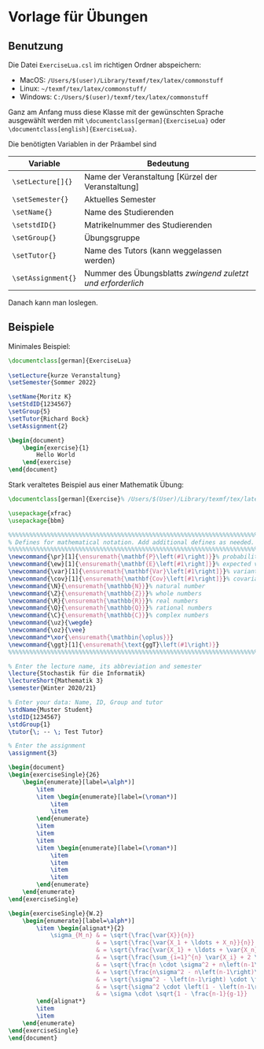 # Vorlage für Übungen

## Benutzung
Die Datei `ExerciseLua.csl` im richtigen Ordner abspeichern:

- MacOS: `/Users/$(user)/Library/texmf/tex/latex/commonstuff` 
- Linux: `~/texmf/tex/latex/commonstuff/`
- Windows: `C:/Users/$(user)/texmf/tex/latex/commonstuff`

Ganz am Anfang muss diese Klasse mit der gewünschten Sprache ausgewählt werden mit 
`\documentclass[german]{ExerciseLua}` oder `\documentclass[english]{ExerciseLua}`.

Die benötigten Variablen in der Präambel sind

| Variable | Bedeutung |
| ------ | ------ |
| `\setLecture[]{}` | Name der Veranstaltung [Kürzel der Veranstaltung] |
| `\setSemester{}` | Aktuelles Semester |
| `\setName{}` | Name des Studierenden |
| `\setstdID{}` | Matrikelnummer des Studierenden |
| `\setGroup{}` | Übungsgruppe |
| `\setTutor{}` | Name des Tutors (kann weggelassen werden) |
| `\setAssignment{}` | Nummer des Übungsblatts *zwingend zuletzt und erforderlich* |

Danach kann man loslegen.

## Beispiele
Minimales Beispiel:
```latex
\documentclass[german]{ExerciseLua}
    
\setLecture{kurze Veranstaltung}
\setSemester{Sommer 2022}

\setName{Moritz K}
\setStdID{1234567}
\setGroup{5}
\setTutor{Richard Bock}
\setAssignment{2}

\begin{document}
    \begin{exercise}{1}
        Hello World
    \end{exercise}
\end{document}
```
Stark veraltetes Beispiel aus einer Mathematik Übung:
```latex
\documentclass[german]{Exercise}% /Users/$(User)/Library/texmf/tex/latex/commonstuff

\usepackage{xfrac}
\usepackage{bbm}

%%%%%%%%%%%%%%%%%%%%%%%%%%%%%%%%%%%%%%%%%%%%%%%%%%%%%%%%%%%%%%%%%%%%%%%%%%%%
% Defines for mathematical notation. Add additional defines as needed.
%%%%%%%%%%%%%%%%%%%%%%%%%%%%%%%%%%%%%%%%%%%%%%%%%%%%%%%%%%%%%%%%%%%%%%%%%%%%
\newcommand{\pr}[1]{\ensuremath{\mathbf{P}\left(#1\right)}}% probability
\newcommand{\ew}[1]{\ensuremath{\mathbf{E}\left[#1\right]}}% expected value
\newcommand{\var}[1]{\ensuremath{\mathbf{Var}\left[#1\right]}}% variant
\newcommand{\cov}[1]{\ensuremath{\mathbf{Cov}\left[#1\right]}}% covariant
\newcommand{\N}{\ensuremath{\mathbb{N}}}% natural number
\newcommand{\Z}{\ensuremath{\mathbb{Z}}}% whole numbers
\newcommand{\R}{\ensuremath{\mathbb{R}}}% real numbers
\newcommand{\Q}{\ensuremath{\mathbb{Q}}}% rational numbers
\newcommand{\C}{\ensuremath{\mathbb{C}}}% complex numbers
\newcommand{\uz}{\wegde}
\newcommand{\oz}{\vee}
\newcommand*\xor{\ensuremath{\mathbin{\oplus}}}
\newcommand{\ggt}[1]{\ensuremath{\text{ggT}\left(#1\right)}}
%%%%%%%%%%%%%%%%%%%%%%%%%%%%%%%%%%%%%%%%%%%%%%%%%%%%%%%%%%%%%%%%%%%%%%%%%%%%

% Enter the lecture name, its abbreviation and semester
\lecture{Stochastik für die Informatik}
\lectureShort{Mathematik 3}
\semester{Winter 2020/21}

% Enter your data: Name, ID, Group and tutor
\stdName{Muster Student}
\stdID{1234567}
\stdGroup{1}
\tutor{\; -- \; Test Tutor}

% Enter the assignment
\assignment{3}

\begin{document}
\begin{exerciseSingle}{26}
    \begin{enumerate}[label=\alph*)]
        \item 
        \item \begin{enumerate}[label=(\roman*)]
            \item 
            \item 
        \end{enumerate}
        \item 
        \item 
        \item 
        \item \begin{enumerate}[label=(\roman*)]
            \item 
            \item 
            \item 
            \item 
        \end{enumerate}
    \end{enumerate}
\end{exerciseSingle}

\begin{exerciseSingle}{W.2}
    \begin{enumerate}[label=\alph*)]
        \item \begin{alignat*}{2}
        	\sigma_{M_n} & = \sqrt{\frac{\var{X}}{n}}                                                          &  \\
        	             & = \sqrt{\frac{\var{X_1 + \ldots + X_n}}{n}}                                         &  \\
        	             & = \sqrt{\frac{\var{X_1} + \ldots + \var{X_n} + 2 \cdot \sum_{i<j}\cov{X_i,X_j}}{n}} & \quad & \bigg\vert\text{Aus Folie AF6a4 Folie 8}       \\
        	             & = \sqrt{\frac{\sum_{i=1}^{n} \var{X_i} + 2 \sum_{i<j}^{} \cov{X_i,X_j}}{n}}         &       & \bigg\vert\text{Aus Aufgabe 24}                \\
        	             & = \sqrt{\frac{n \cdot \sigma^2 + n\left(n-1\right) \cdot \cov{X_1,X_2}}{n}}         &       & \big\vert \text{Aus Folie AF6A5 Folie 9}       \\
        	             & = \sqrt{\frac{n\sigma^2 - n\left(n-1\right)\frac{1}{g-1}\sigma^2}{n}}               &       & \big\vert n \text{ kürzen}                     \\
        	             & = \sqrt{\sigma^2 - \left(n-1\right) \cdot \frac{1}{g-1}\sigma^2}                    &       & \big\vert \sigma^2 \text{ ausklammern}         \\
        	             & = \sqrt{\sigma^2 \cdot \left(1 - \left(n-1\right) \cdot \frac{1}{g-1}\right)}       &       & \bigg\vert\sigma \text{ aus der Wurzel ziehen} \\
        	             & = \sigma \cdot \sqrt{1 - \frac{n-1}{g-1}}                                           &
        \end{alignat*}
        \item 
        \item 
    \end{enumerate}
\end{exerciseSingle}
\end{document}
```
